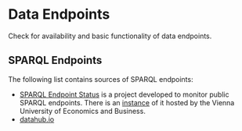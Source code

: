 # Data Endpoints
Check for availability and basic functionality of data endpoints.

## SPARQL Endpoints
The following list contains sources of SPARQL endpoints:
* [SPARQL Endpoint Status](https://github.com/pyvandenbussche/sparqles) is a project developed to monitor public SPARQL endpoints.
  There is an [instance](https://sparqles.ai.wu.ac.at/availability) of it hosted by the Vienna University of Economics and Business.
* [datahub.io](https://datahub.io)
